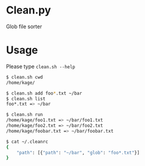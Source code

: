 # Clean.py

Glob file sorter

# Usage

Please type `clean.sh --help`

```bash
$ clean.sh cwd
/home/kage/

$ clean.sh add foo*.txt ~/bar
$ clean.sh list
foo*.txt => ~/bar

$ clean.sh run
/home/kage/foo1.txt => ~/bar/foo1.txt
/home/kage/foo2.txt => ~/bar/foo2.txt
/home/kage/foobar.txt => ~/bar/foobar.txt

$ cat ~/.cleanrc
{
    "path": [{"path": "~/bar", "glob": "foo*.txt"}]
}
```
